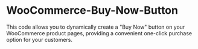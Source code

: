 # WooCommerce-Buy-Now-Button
This code allows you to dynamically create a "Buy Now" button on your WooCommerce product pages, providing a convenient one-click purchase option for your customers.
